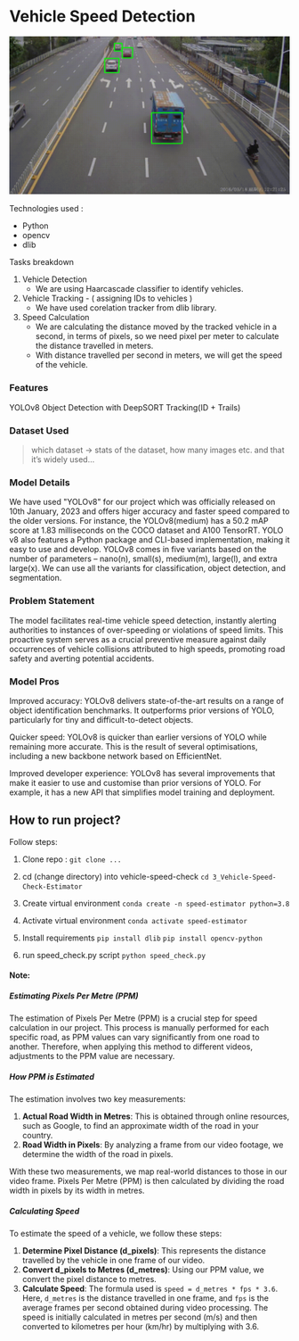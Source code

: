 # Vehicle Speed Detection

![output.gif](output.gif)

Technologies used :

-   Python
-   opencv
-   dlib
    <br>

Tasks breakdown

1. Vehicle Detection
    - We are using Haarcascade classifier to identify vehicles.
2. Vehicle Tracking - ( assigning IDs to vehicles )
    - We have used corelation tracker from dlib library.
3. Speed Calculation
    - We are calculating the distance moved by the tracked vehicle
      in a second, in terms of pixels, so we need pixel per meter
      to calculate the distance travelled in meters.
    - With distance travelled per second in meters, we will get the
      speed of the vehicle.

### Features

YOLOv8 Object Detection with DeepSORT Tracking(ID + Trails)

### Dataset Used

> ⁠which dataset -> stats of the dataset, how many images etc. and that it’s widely used…

### Model Details

We have used "YOLOv8" for our project which was officially released on 10th January, 2023 and offers higer accuracy and faster speed compared to the older versions. For instance, the YOLOv8(medium) has a 50.2 mAP score at 1.83 milliseconds on the COCO dataset and A100 TensorRT. YOLO v8 also features a Python package and CLI-based implementation, making it easy to use and develop. YOLOv8 comes in five variants based on the number of parameters – nano(n), small(s), medium(m), large(l), and extra large(x). We can use all the variants for classification, object detection, and segmentation.

### Problem Statement

The model facilitates real-time vehicle speed detection, instantly alerting authorities to instances of over-speeding or violations of speed limits. This proactive system serves as a crucial preventive measure against daily occurrences of vehicle collisions attributed to high speeds, promoting road safety and averting potential accidents.

### Model Pros

Improved accuracy: YOLOv8 delivers state-of-the-art results on a range of object identification benchmarks. It outperforms prior versions of YOLO, particularly for tiny and difficult-to-detect objects.

Quicker speed: YOLOv8 is quicker than earlier versions of YOLO while remaining more accurate. This is the result of several optimisations, including a new backbone network based on EfficientNet.

Improved developer experience: YOLOv8 has several improvements that make it easier to use and customise than prior versions of YOLO. For example, it has a new API that simplifies model training and deployment.

## How to run project?

Follow steps:

1. Clone repo :
   `git clone ...`

2. cd (change directory) into vehicle-speed-check
   `cd 3_Vehicle-Speed-Check-Estimator`

3. Create virtual environment
   `conda create -n speed-estimator python=3.8`

4. Activate virtual environment
   `conda activate speed-estimator`

5. Install requirements
   `pip install dlib`
   `pip install opencv-python`

6. run speed_check.py script
   `python speed_check.py`

#### Note:

##### Estimating Pixels Per Metre (PPM)

The estimation of Pixels Per Metre (PPM) is a crucial step for speed calculation in our project. This process is manually performed for each specific road, as PPM values can vary significantly from one road to another. Therefore, when applying this method to different videos, adjustments to the PPM value are necessary.

##### How PPM is Estimated

The estimation involves two key measurements:

1. **Actual Road Width in Metres**: This is obtained through online resources, such as Google, to find an approximate width of the road in your country.
2. **Road Width in Pixels**: By analyzing a frame from our video footage, we determine the width of the road in pixels.

With these two measurements, we map real-world distances to those in our video frame. Pixels Per Metre (PPM) is then calculated by dividing the road width in pixels by its width in metres.

##### Calculating Speed

To estimate the speed of a vehicle, we follow these steps:

1. **Determine Pixel Distance (d_pixels)**: This represents the distance travelled by the vehicle in one frame of our video.
2. **Convert d_pixels to Metres (d_metres)**: Using our PPM value, we convert the pixel distance to metres.
3. **Calculate Speed**: The formula used is `speed = d_metres * fps * 3.6`. Here, `d_metres` is the distance travelled in one frame, and `fps` is the average frames per second obtained during video processing. The speed is initially calculated in metres per second (m/s) and then converted to kilometres per hour (km/hr) by multiplying with 3.6.
